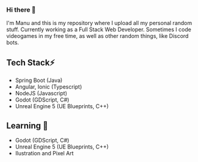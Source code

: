 ### Hi there 👋
I'm Manu and this is my repository where I upload all my personal random stuff. Currently working as a Full Stack Web Developer. Sometimes I code videogames in my free time, as well as other random things, like Discord bots.

## Tech Stack⚡
- Spring Boot (Java)
- Angular, Ionic (Typescript)
- NodeJS (Javascript)
- Godot (GDScript, C#)
- Unreal Engine 5 (UE Blueprints, C++)

## Learning 🌱
- Godot (GDScript, C#)
- Unreal Engine 5 (UE Blueprints, C++)
- Ilustration and Pixel Art
